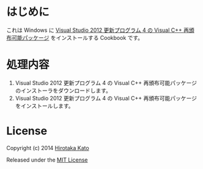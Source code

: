 # はじめに

これは Windows に
[Visual Studio 2012 更新プログラム 4 の Visual C++ 再頒布可能パッケージ](http://www.microsoft.com/ja-jp/download/details.aspx?id=30679)
をインストールする Cookbook です。

# 処理内容

1. Visual Studio 2012 更新プログラム 4 の Visual C++ 再頒布可能パッケージのインストーラをダウンロードします。
2. Visual Studio 2012 更新プログラム 4 の Visual C++ 再頒布可能パッケージをインストールします。

# License

Copyright (c) 2014 [Hirotaka Kato](https://github.com/HirotakaKato/windows-cookbooks)

Released under the [MIT License](http://opensource.org/licenses/mit-license.php)
